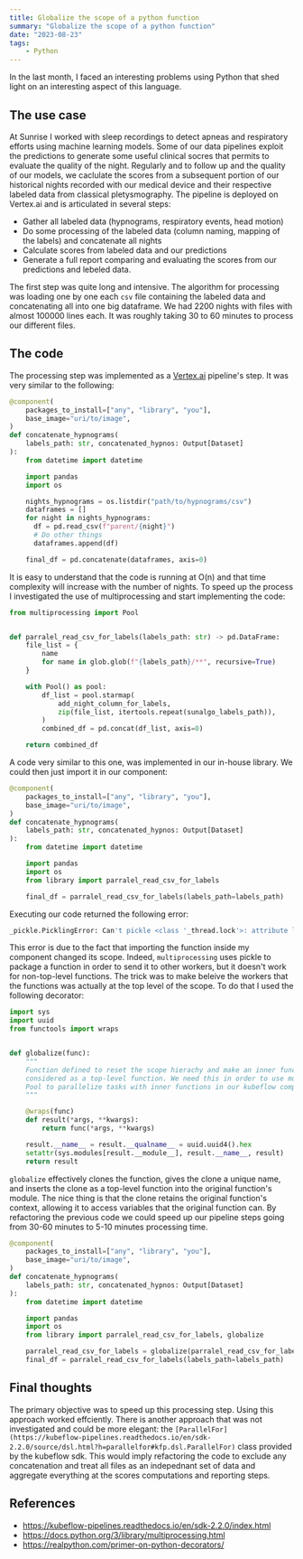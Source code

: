 ```yaml
---
title: Globalize the scope of a python function
summary: "Globalize the scope of a python function"
date: "2023-08-23"
tags:
    - Python
---
```


In the last month, I faced an interesting problems using Python that shed light on an interesting aspect of this language.

## The use case

At Sunrise I worked with sleep recordings to detect apneas and respiratory efforts using machine learning models. Some of our data pipelines exploit the predictions to generate some useful clinical socres that permits to evaluate the quality of the night. Regularly and to follow up and the quality of our models, we caclulate the scores from a subsequent portion of our historical nights recorded with our medical device and their respective labeled data from classical pletysmography. The pipeline is deployed on Vertex.ai and is articulated in several steps:

- Gather all labeled data (hypnograms, respiratory events, head motion)
- Do some processing of the labeled data (column naming, mapping of the labels) and concatenate all nights
- Calculate scores from labeled data and our predictions
- Generate a full report comparing and evaluating the scores from our predictions and lebeled data.

The first step was quite long and intensive. The algorithm for processing was loading one by one each `csv` file containing the labeled data and concatenating all into one big dataframe. We had 2200 nights with files with almost 100000 lines each. It was roughly taking 30 to 60 minutes to process our different files.

## The code

The processing step was implemented as a [Vertex.ai](https://fbraza.github.io/fbraza-github-pages/overview-of-vertexai/) pipeline's step. It was very similar to the following:

```python
@component(
    packages_to_install=["any", "library", "you"],
    base_image="uri/to/image",
)
def concatenate_hypnograms(
    labels_path: str, concatenated_hypnos: Output[Dataset]
):
    from datetime import datetime

    import pandas
    import os

    nights_hypnograms = os.listdir("path/to/hypnograms/csv")
    dataframes = []
    for night in nights_hypnograms:
      df = pd.read_csv(f"parent/{night}")
      # Do other things
      dataframes.append(df)

    final_df = pd.concatenate(dataframes, axis=0)
```

It is easy to understand that the code is running at O(n) and that time complexity will increase with the number of nights. To speed up the process I investigated the use of multiprocessing and start implementing the code:

```python
from multiprocessing import Pool


def parralel_read_csv_for_labels(labels_path: str) -> pd.DataFrame:
    file_list = {
        name
        for name in glob.glob(f"{labels_path}/**", recursive=True)
    }

    with Pool() as pool:
        df_list = pool.starmap(
            add_night_column_for_labels,
            zip(file_list, itertools.repeat(sunalgo_labels_path)),
        )
        combined_df = pd.concat(df_list, axis=0)

    return combined_df
```

A code very similar to this one, was implemented in our in-house library. We could then just import it in our component:

```python
@component(
    packages_to_install=["any", "library", "you"],
    base_image="uri/to/image",
)
def concatenate_hypnograms(
    labels_path: str, concatenated_hypnos: Output[Dataset]
):
    from datetime import datetime

    import pandas
    import os
    from library import parralel_read_csv_for_labels

    final_df = parralel_read_csv_for_labels(labels_path=labels_path)
```

Executing our code returned the following error:

```bash
_pickle.PicklingError: Can't pickle <class '_thread.lock'>: attribute lookup lock on _thread failed
```

This error is due to the fact that importing the function inside my component changed its scope. Indeed, `multiprocessing` uses pickle to package a function in order to send it to other workers, but it doesn't work for non-top-level functions. The trick was to make beleive the workers that the functions was actually at the top level of the scope. To do that I used the following decorator:

```python
import sys
import uuid
from functools import wraps


def globalize(func):
    """
    Function defined to reset the scope hierachy and make an inner function
    considered as a top-level function. We need this in order to use multiprocess
    Pool to parallelize tasks with inner functions in our kubeflow components.
    """

    @wraps(func)
    def result(*args, **kwargs):
        return func(*args, **kwargs)

    result.__name__ = result.__qualname__ = uuid.uuid4().hex
    setattr(sys.modules[result.__module__], result.__name__, result)
    return result
```

`globalize` effectively clones the function, gives the clone a unique name, and inserts the clone as a top-level function into the original function's module. The nice thing is that the clone retains the original function's context, allowing it to access variables that the original function can. By refactoring the previous code we could speed up our pipeline steps going from 30-60 minutes to 5-10 minutes processing time.

```python
@component(
    packages_to_install=["any", "library", "you"],
    base_image="uri/to/image",
)
def concatenate_hypnograms(
    labels_path: str, concatenated_hypnos: Output[Dataset]
):
    from datetime import datetime

    import pandas
    import os
    from library import parralel_read_csv_for_labels, globalize

    parralel_read_csv_for_labels = globalize(parralel_read_csv_for_labels)
    final_df = parralel_read_csv_for_labels(labels_path=labels_path)
```

## Final thoughts

The primary objective was to speed up this processing step. Using this approach worked effciently. There is another approach that was not investigated and could be more elegant: the `[ParallelFor](https://kubeflow-pipelines.readthedocs.io/en/sdk-2.2.0/source/dsl.html?h=parallelfor#kfp.dsl.ParallelFor)` class provided by the kubeflow sdk. This would imply refactoring the code to exclude any concatenation and treat all files as an indepednant set of data and aggregate everything at the scores computations and reporting steps.

## References
- https://kubeflow-pipelines.readthedocs.io/en/sdk-2.2.0/index.html
- https://docs.python.org/3/library/multiprocessing.html
- https://realpython.com/primer-on-python-decorators/